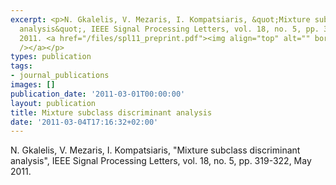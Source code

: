 ```yaml
---
excerpt: <p>N. Gkalelis, V. Mezaris, I. Kompatsiaris, &quot;Mixture subclass discriminant
  analysis&quot;, IEEE Signal Processing Letters, vol. 18, no. 5, pp. 319-322, May
  2011. <a href="/files/spl11_preprint.pdf"><img align="top" alt="" border="0" src="/files/pdf/pdf.png"
  /></a></p>
types: publication
tags:
- journal_publications
images: []
publication_date: '2011-03-01T00:00:00'
layout: publication
title: Mixture subclass discriminant analysis
date: '2011-03-04T17:16:32+02:00'
---
```

<p>N. Gkalelis, V. Mezaris, I. Kompatsiaris, &quot;Mixture subclass discriminant analysis&quot;, IEEE Signal Processing Letters, vol. 18, no. 5, pp. 319-322, May 2011. <a href="/files/spl11_preprint.pdf"><img align="top" alt="" border="0" src="/files/pdf/pdf.png" /></a></p>
